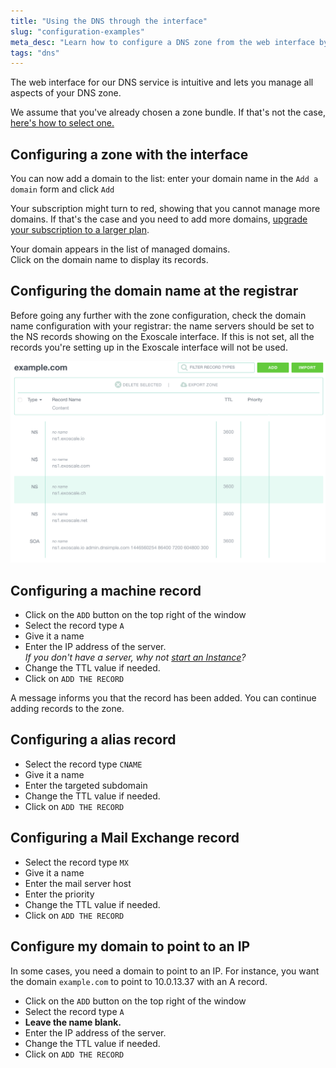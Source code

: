 ```yaml
---
title: "Using the DNS through the interface"
slug: "configuration-examples"
meta_desc: "Learn how to configure a DNS zone from the web interface by following different examples: set a machine record, add an alias and a mail exchange to Instance"
tags: "dns"
---
```


The web interface for our DNS service is intuitive and lets you manage all
aspects of your DNS zone.

We assume that you've already chosen a zone bundle. If that's not the case,
[here's how to select one.](/documentation/dns/quick-start)

## Configuring a zone with the interface
You can now add a domain to the list: enter your domain name in the
`Add a domain` form and click `Add`

Your subscription might turn to red, showing that you cannot manage more
domains. If that's the case and you need to add more domains, [upgrade
your subscription to a larger plan](/documentation/dns/quick-start).

Your domain appears in the list of managed domains.  
Click on the domain name to display its records.

## Configuring the domain name at the registrar
Before going any further with the zone configuration, check the domain name
configuration with your registrar: the name servers should be set to the NS records showing on the Exoscale interface.
If this is not set, all the records you're setting up in the Exoscale
interface will not be used.

![Default NS records](../img/dns/dns-default.png)

## Configuring a machine record
* Click on the `ADD` button on the top right of the window
* Select the record type `A`
* Give it a name
* Enter the IP address of the server.  
  *If you don't have a server, why not
  [start an Instance](/documentation/compute/quick-start)?*
* Change the TTL value if needed.
* Click on `ADD THE RECORD`

A message informs you that the record has been added. You can continue adding records to the zone.

## Configuring a alias record
* Select the record type `CNAME`
* Give it a name
* Enter the targeted subdomain
* Change the TTL value if needed.
* Click on `ADD THE RECORD`

## Configuring a Mail Exchange record
* Select the record type `MX`
* Give it a name
* Enter the mail server host
* Enter the priority
* Change the TTL value if needed.
* Click on `ADD THE RECORD`

## Configure my domain to point to an IP
In some cases, you need a domain to point to an IP.
For instance, you want the domain `example.com` to point to 10.0.13.37 with an
A record.

* Click on the `ADD` button on the top right of the window
* Select the record type `A`
* **Leave the name blank.**
* Enter the IP address of the server.
* Change the TTL value if needed.
* Click on `ADD THE RECORD`
